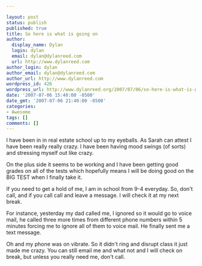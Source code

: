 ```yaml
---

layout: post
status: publish
published: true
title: So here is what is going on
author:
  display_name: Dylan
  login: dylan
  email: dylan@dylanreed.com
  url: http://www.dylanreed.com
author_login: dylan
author_email: dylan@dylanreed.com
author_url: http://www.dylanreed.com
wordpress_id: 426
wordpress_url: http://www.dylanreed.org/2007/07/06/so-here-is-what-is-going-on/
date: '2007-07-06 15:40:00 -0500'
date_gmt: '2007-07-06 21:40:00 -0500'
categories:
- Awesome
tags: []
comments: []
---
```


I have been in in real estate school up to my eyeballs. As Sarah can attest I have been really really crazy. I have been having mood swings (of sorts) and stressing myself out like crazy.

On the plus side it seems to be working and I have been getting good grades on all of the tests which hopefully means I will be doing good on the BIG TEST when I finally take it.

If you need to get a hold of me, I am in school from 9-4 everyday. So, don't call, and if you call call and leave a message. I will check it at my next break. 

For instance, yesterday my dad called me, I ignored so it would go to voice mail, he called three more times from different phone numbers within 5 minutes forcing me to ignore all of them to voice mail. He finally sent me a text message.

Oh and my phone was on vibrate. So it didn't ring and disrupt class it just made me crazy. You can still email me and what not and I will check on break, but unless you really need me, don't call.
